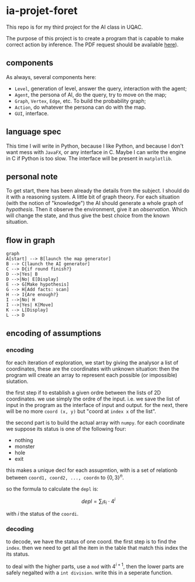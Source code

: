 # ia-projet-foret

This repo is for my third project for the AI class in UQAC.

The purpose of this project is to create a program that is capable to make correct action by inference. The PDF request should be available [here](./8INF878%20-%20TP3%20-%202022.pdf)).

## components

As always, several components here:

- `Level`, generation of level, answer the query, interaction with the agent;
- `Agent`, the persona of AI, do the query, try to move on the map;
- `Graph`, `Vertex`, `Edge`, etc. To build the probability graph;
- `Action`, do whatever the persona can do with the map.
- `GUI`, interface.

## language spec

This time I will write in Python, because I like Python, and because I don't want mess with `JavaFX`, or any interface in C. Maybe I can write the engine in C if Python is too slow. The interface will be present in `matplotlib`.

## personal note

To get start, there has been already the details from the subject. I should do it with a reasoning system. A little bit of graph theory. For each situation (with the notion of "knowledge") the AI should generate a whole graph of *hypothesis*. Then it observe the environment, give it an *observation*. Which will change the state, and thus give the best choice from the known situation.

## flow in graph

```mermaid
graph
A[start] --> B[launch the map generator]
B --> C[launch the AI generator]
C --> D{if round finish?}
D -->|Yes| B
D -->|No| E[Display]
E --> G[Make hypothesis]
G --> H[Add facts: scan]
H --> I{Are enough?}
I -->|No| H
I -->|Yes| K[Move]
K --> L[Display]
L --> D
```

## encoding of assumptions

### encoding

for each iteration of exploration, we start by giving the analysor a list of coordinates, these are the coordinates with unknown situation: then the program will create an array to represent each possible (or impossible) siutation.

the first step if to establish a given ordre between the lists of 2D coordinates. we use simply the ordre of the input. i.e. we save the list of input in the program as the interface of input and output. for the next, there will be no more `coord (x, y)` but "coord at `index x` of the list".

the second part is to build the actual array with `numpy`. for each coordinate we suppose its status is one of the following four:

- nothing
- monster
- hole
- exit

this makes a unique decl for each assupmtion, with is a set of relationb between `coord1, coord2, ..., coordn` to $\{0, 3\} ^ n$.

so the formula to calculate the `depl` is:

$$
depl = \sum_i {s_i \cdot 4^i}
$$

with $i$ the status of the `coordi`.

### decoding

to decode, we have the status of one coord. the first step is to find the `index`. then we need to get all the item in the table that match this index the its status.

to deal with the higher parts, use a `mod` with $4^{i+1}$, then the lower parts are safely negalted with a `int division`. write this in a seperate function.
